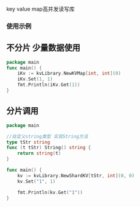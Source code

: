 key value map高并发读写库

### 使用示例

## 不分片 少量数据使用
```go
package main
func main() {
	iKv := kvLibrary.NewKVMap[int, int](0)
	iKv.Set(1, 1)
	fmt.Println(iKv.Get(1))
}
```

## 分片调用
```go
package main

//自定义string类型 实现String方法
type tStr string
func (t tStr) String() string {
	return string(t)
}

func main() {
	kv := kvLibrary.NewShardKV[tStr, int](0, 0)
	kv.Set("1", 1)

	fmt.Println(kv.Get("1"))
}
```
